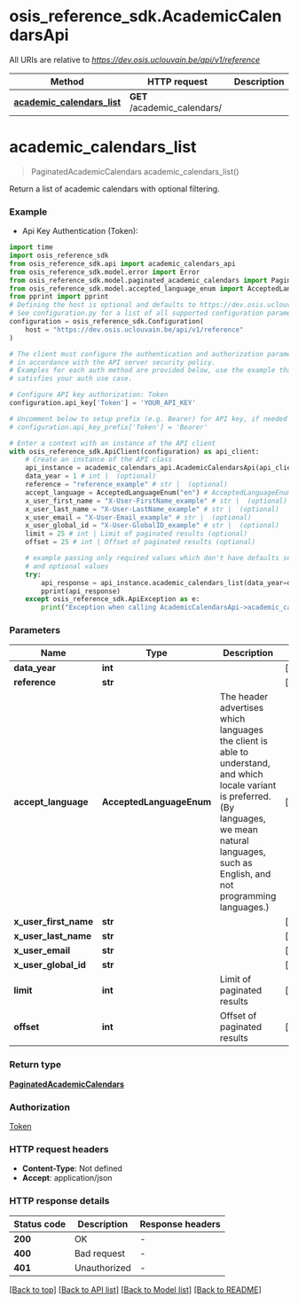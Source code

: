 # osis_reference_sdk.AcademicCalendarsApi

All URIs are relative to *https://dev.osis.uclouvain.be/api/v1/reference*

Method | HTTP request | Description
------------- | ------------- | -------------
[**academic_calendars_list**](AcademicCalendarsApi.md#academic_calendars_list) | **GET** /academic_calendars/ | 


# **academic_calendars_list**
> PaginatedAcademicCalendars academic_calendars_list()



Return a list of academic calendars with optional filtering.

### Example

* Api Key Authentication (Token):
```python
import time
import osis_reference_sdk
from osis_reference_sdk.api import academic_calendars_api
from osis_reference_sdk.model.error import Error
from osis_reference_sdk.model.paginated_academic_calendars import PaginatedAcademicCalendars
from osis_reference_sdk.model.accepted_language_enum import AcceptedLanguageEnum
from pprint import pprint
# Defining the host is optional and defaults to https://dev.osis.uclouvain.be/api/v1/reference
# See configuration.py for a list of all supported configuration parameters.
configuration = osis_reference_sdk.Configuration(
    host = "https://dev.osis.uclouvain.be/api/v1/reference"
)

# The client must configure the authentication and authorization parameters
# in accordance with the API server security policy.
# Examples for each auth method are provided below, use the example that
# satisfies your auth use case.

# Configure API key authorization: Token
configuration.api_key['Token'] = 'YOUR_API_KEY'

# Uncomment below to setup prefix (e.g. Bearer) for API key, if needed
# configuration.api_key_prefix['Token'] = 'Bearer'

# Enter a context with an instance of the API client
with osis_reference_sdk.ApiClient(configuration) as api_client:
    # Create an instance of the API class
    api_instance = academic_calendars_api.AcademicCalendarsApi(api_client)
    data_year = 1 # int |  (optional)
    reference = "reference_example" # str |  (optional)
    accept_language = AcceptedLanguageEnum("en") # AcceptedLanguageEnum | The header advertises which languages the client is able to understand, and which locale variant is preferred. (By languages, we mean natural languages, such as English, and not programming languages.)  (optional)
    x_user_first_name = "X-User-FirstName_example" # str |  (optional)
    x_user_last_name = "X-User-LastName_example" # str |  (optional)
    x_user_email = "X-User-Email_example" # str |  (optional)
    x_user_global_id = "X-User-GlobalID_example" # str |  (optional)
    limit = 25 # int | Limit of paginated results (optional)
    offset = 25 # int | Offset of paginated results (optional)

    # example passing only required values which don't have defaults set
    # and optional values
    try:
        api_response = api_instance.academic_calendars_list(data_year=data_year, reference=reference, accept_language=accept_language, x_user_first_name=x_user_first_name, x_user_last_name=x_user_last_name, x_user_email=x_user_email, x_user_global_id=x_user_global_id, limit=limit, offset=offset)
        pprint(api_response)
    except osis_reference_sdk.ApiException as e:
        print("Exception when calling AcademicCalendarsApi->academic_calendars_list: %s\n" % e)
```


### Parameters

Name | Type | Description  | Notes
------------- | ------------- | ------------- | -------------
 **data_year** | **int**|  | [optional]
 **reference** | **str**|  | [optional]
 **accept_language** | **AcceptedLanguageEnum**| The header advertises which languages the client is able to understand, and which locale variant is preferred. (By languages, we mean natural languages, such as English, and not programming languages.)  | [optional]
 **x_user_first_name** | **str**|  | [optional]
 **x_user_last_name** | **str**|  | [optional]
 **x_user_email** | **str**|  | [optional]
 **x_user_global_id** | **str**|  | [optional]
 **limit** | **int**| Limit of paginated results | [optional]
 **offset** | **int**| Offset of paginated results | [optional]

### Return type

[**PaginatedAcademicCalendars**](PaginatedAcademicCalendars.md)

### Authorization

[Token](../README.md#Token)

### HTTP request headers

 - **Content-Type**: Not defined
 - **Accept**: application/json


### HTTP response details
| Status code | Description | Response headers |
|-------------|-------------|------------------|
**200** | OK |  -  |
**400** | Bad request |  -  |
**401** | Unauthorized |  -  |

[[Back to top]](#) [[Back to API list]](../README.md#documentation-for-api-endpoints) [[Back to Model list]](../README.md#documentation-for-models) [[Back to README]](../README.md)

